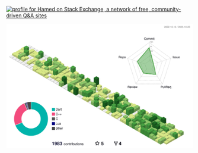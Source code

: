 <a href="https://stackexchange.com/users/13086787"><img src="https://stackexchange.com/users/flair/13086787.png?theme=clean" width="208" height="58" alt="profile for Hamed on Stack Exchange, a network of free, community-driven Q&amp;A sites" title="profile for Hamed on Stack Exchange, a network of free, community-driven Q&amp;A sites"></a>

<p align="center">
	<picture>
	  <source media="(prefers-color-scheme: dark)" srcset="profile-3d-contrib/profile-night-green.svg"/>
	  <source media="(prefers-color-scheme: light)" srcset="profile-3d-contrib/profile-green-animate.svg"/>
	  <img alt="github profile contributions chart" src="profile-3d-contrib/profile-green-animate.svg"/>
	</picture>
</p>
